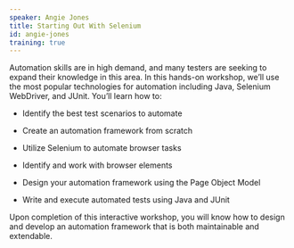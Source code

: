 ```yaml
---
speaker: Angie Jones
title: Starting Out With Selenium
id: angie-jones
training: true
---
```

Automation skills are in high demand, and many testers are seeking to expand their knowledge in this area. In this hands-on workshop, we’ll use the most popular technologies for automation including Java, Selenium WebDriver, and JUnit. You’ll learn how to:

  * Identify the best test scenarios to automate

  * Create an automation framework from scratch

  * Utilize Selenium to automate browser tasks

  * Identify and work with browser elements

  * Design your automation framework using the Page Object Model

  * Write and execute automated tests using Java and JUnit

Upon completion of this interactive workshop, you will know how to design and develop an automation framework that is both maintainable and extendable.
